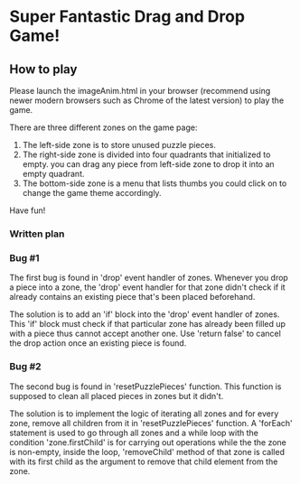# Super Fantastic Drag and Drop Game!

## How to play

Please launch the imageAnim.html in your browser (recommend using newer modern browsers such as Chrome of the latest version) to play the game.

There are three different zones on the game page:
1. The left-side zone is to store unused puzzle pieces.
2. The right-side zone is divided into four quadrants that initialized to empty. you can drag any piece from left-side zone to drop it into an empty quadrant.
3. The bottom-side zone is a menu that lists thumbs you could click on to change the game theme accordingly.

Have fun!

### Written plan

### Bug #1
The first bug is found in 'drop' event handler of zones.
Whenever you drop a piece into a zone, the 'drop' event handler for
that zone didn't check if it already contains an existing piece
that's been placed beforehand.

The solution is to add an 'if' block into the 'drop' event handler of zones.
This 'if' block must check if that particular zone has already been filled up
with a piece thus cannot accept another one. Use 'return false' to
cancel the drop action once an existing piece is found.

### Bug #2
The second bug is found in 'resetPuzzlePieces' function.
This function is supposed to clean all placed pieces in zones but it didn't.

The solution is to implement the logic of iterating all zones and
for every zone, remove all children from it in 'resetPuzzlePieces' function.
A 'forEach' statement is used to go through all zones and a while loop
with the condition 'zone.firstChild' is for carrying out operations while the
the zone is non-empty, inside the loop, 'removeChild' method of that zone is
called with its first child as the argument to remove that child element
from the zone.
